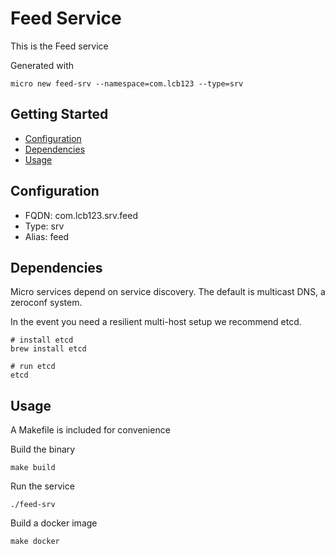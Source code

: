 # Feed Service

This is the Feed service

Generated with

```
micro new feed-srv --namespace=com.lcb123 --type=srv
```

## Getting Started

- [Configuration](#configuration)
- [Dependencies](#dependencies)
- [Usage](#usage)

## Configuration

- FQDN: com.lcb123.srv.feed
- Type: srv
- Alias: feed

## Dependencies

Micro services depend on service discovery. The default is multicast DNS, a zeroconf system.

In the event you need a resilient multi-host setup we recommend etcd.

```
# install etcd
brew install etcd

# run etcd
etcd
```

## Usage

A Makefile is included for convenience

Build the binary

```
make build
```

Run the service
```
./feed-srv
```

Build a docker image
```
make docker
```